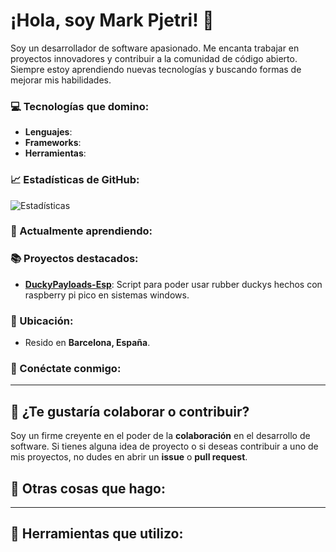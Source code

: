 # ¡Hola, soy Mark Pjetri! 👋

Soy un desarrollador de software apasionado. Me encanta trabajar en proyectos innovadores y contribuir a la comunidad de código abierto. Siempre estoy aprendiendo nuevas tecnologías y buscando formas de mejorar mis habilidades.

### 💻 Tecnologías que domino:
- **Lenguajes**:
- **Frameworks**:
- **Herramientas**:

### 📈 Estadísticas de GitHub:
![Estadísticas](https://github-readme-stats.vercel.app/api?username=sachamark&show_icons=true&count_private=true&hide=prs)

### 🌱 Actualmente aprendiendo:

### 📚 Proyectos destacados:
- **[DuckyPayloads-Esp]([https://github.com/sachamark/DuckyPayloads-Esp])**: Script para poder usar rubber duckys hechos con raspberry pi pico en sistemas windows.

### 📍 Ubicación: 
- Resido en **Barcelona, España**.

### 🔗 Conéctate conmigo:

---

## 💬 ¿Te gustaría colaborar o contribuir?
Soy un firme creyente en el poder de la **colaboración** en el desarrollo de software. Si tienes alguna idea de proyecto o si deseas contribuir a uno de mis proyectos, no dudes en abrir un **issue** o **pull request**.

## 🌟 Otras cosas que hago:

---

## 🔧 Herramientas que utilizo:
